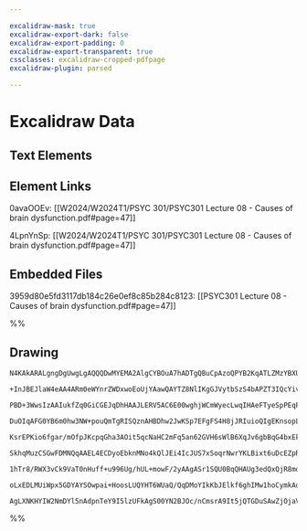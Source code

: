 ```yaml
---

excalidraw-mask: true
excalidraw-export-dark: false
excalidraw-export-padding: 0
excalidraw-export-transparent: true
cssclasses: excalidraw-cropped-pdfpage
excalidraw-plugin: parsed

---
```

# Excalidraw Data
## Text Elements
## Element Links
0avaOOEv: [[W2024/W2024T1/PSYC 301/PSYC301 Lecture 08 - Causes of brain dysfunction.pdf#page=47]]

4LpnYnSp: [[W2024/W2024T1/PSYC 301/PSYC301 Lecture 08 - Causes of brain dysfunction.pdf#page=47]]

## Embedded Files
3959d80e5fd3117db184c26e0ef8c85b284c8123: [[PSYC301 Lecture 08 - Causes of brain dysfunction.pdf#page=47]]

%%
## Drawing
```compressed-json
N4KAkARALgngDgUwgLgAQQQDwMYEMA2AlgCYBOuA7hADTgQBuCpAzoQPYB2KqATLZMzYBXUtiRoIACyhQ4zZAHoFAc0JRJQgEYA6bGwC2CgF7N6hbEcK4OCtptbErHALRY8RMpWdx8Q1TdIEfARcZgRmBShcZQUebQA2bQAWGjoghH0EDihmbgBtcDBQMBKIEm4IAAZcelwAeTqAUXpUkshYRArCfWikflLMbkr+yBghkYgKEnVuAFZKyu0F5ZWV

+InJBEJlaW4eAA4ARm0eWYnrZWDxwoEoUjYAawQAYTZ8NlIKgGJVytbSzS4bAPZT3IQcYivd6fCR3azMOC4QLZf6QABmhHw+AAyrArhJJECNIFURBmHdHggAOrTSTcQ4Tcn3J64mD49CCDyksE7DjhXJoBk3CBsRHYNRjQULCZgiF85gC1AcIRYxkIBDEPYATgOQraDCYrE4ewmjBY7A4ADlOGJuFqtQBmeY8B1JCZCODEXBQDX0gDsDsq8T9s1m

PBD+3WwsIzAAIukfZq0GiCGEJqDhHAAJLERV5AC6E00wghjWCmWyecLwqIHAeFTyeSpPEqPCSCmbraSABVDgoAArYgCaz1Qgb7g5H49QABkENgoCIEKhKvtUM5UM9cEIwsxUGw0ahNORCBxUMQYMw0eCFxbtJ60V9EcoEABeJJ+/P50nvYG+tB3EICATBiwQ5hUDparMWrEPslQILMaLEA6hyHH6xCaIc+xJNgPDxAg8Fovs2D7LMmgHDhRwuqSz

DuOIqAFG0YB6m0hw3NW+pouQmTgRISQznAHBDhw2JwKSp7EFgFS4H8jJRIuioQIgEKnsopLYPcYloMqWKFAAvv0xSlOUfECUJIliRMHT0RAXG4JkpKDGgwzCpKK4TFMxAzGg8yLL8/lRvqmzbLsaC6icZzChc7IufqTKUlCHzfMspKAsCGbgpCbxJbC5AcAiSJZFApKgTieI2YS2DEn0wrxU8NJeXSYVycyCCsuyZJvOUMrCLy/LXPqopAhK9LSs

KsrEPKio6fgar/mOfpJKcpqGha3AOit5qcNaHC2mFq5an62GVH6sWlB6XqJv6gbBqG4bxEkG3RnGCbzSm+BpsKGXZrm+QcQCJbEGWGRFVWEy1vWEiNp2bYdi2ba9gOw6juOSNTpUhyzvOi6BCua4bluO7hPuh7Hrgp7npe167VAd4Pk+vTvp+37g2wf5Jqg72ffqHD2TZACCxAAFY7lAnPccuUBsKgGmiqg3S9NoqCC8QqDpBWOScx8qA9MwDxoF

SkhqMuzCSGwFDMNQqAAEL4ECDyoEbknMNo4kQlJEi4IcJUS7xSoqrNwrYKLBixt6uDcEZpR2ZkiUwqgUelHVNlfPsafp6i0eYvg3z8wAYvn+eZ5AvOx9l8cQF8jQ8NX1cQDcYB6TcTclC3HEQLgcBwLi3r0UZ0CbA5EhEDsxX9AwhAIBQ1v2xlEJx98szEEvS//BAwekMiUBZj6+i4q1C8SJodvAmvG9bzvGQz+lE2H+gx/22fIgX7vefZ+1Nmct

1hTr8/RWX3vCk9VaT0nHuff+u996Ug/hUL+mowF/2yAAgASr1SQU0BqQHAUg3edQxQjR8mdX+m8IEZDzpwKAed7KYjcixYhL8yEUOxIQIw9EWwIJITgjI3YsBQH5iPLgw8EBojHj/bB29IFRFIHwze5tNi4A5jNDhDD9CNAhPzWRFB5Ecw7pop+nCJEZA0fcCg3Z4A2QmmvWi9wsQAA16QOm0IcWYR0tQfgdPEbCLZZhPSTrLLEQ5tT7G0FBJIhw

oLxEDLMUiWpx5GDYAYSOwpai+HoosLUQYHT6WUaQ/QqDMoYIkKbJElkf6ghIMw1hoCymkAqT6LSqBIqlHKcQAAsmwSSajcDHzeqmYCNSSB3yjhAa2bwdGkGUICAAFIcFCVtZkMlQAsq2ix4gAEpSTIIQMoFUSIKgTOmahfY8ysInOOSuBIGzsliMQVAKBTw8G004NNAO48Y4IC2e7WpHA1JoGGVkbpwQOaAX6fqbARAGkgomKXeiULhTCCgLWWFp

AgLXNKHYIW2NmDYl5nAdpnTeY9I5lzUFkAgS00YN2BJOc/nCmsrA9It5jQTGDuSAwZjOjaVeTWNmTxiV9PBqEPht5KXUu4DNfS4ADJ0FAuESOTc9JAA=
```
%%